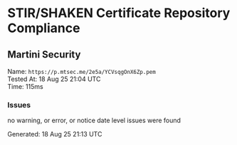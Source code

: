# STIR/SHAKEN Certificate Repository Compliance

## Martini Security

Name: `https://p.mtsec.me/2e5a/YCVsqgOnX6Zp.pem`\
Tested At: 18 Aug 25 21:04 UTC\
Time: 115ms

### Issues

no warning, or error, or notice date level issues were found

Generated: 18 Aug 25 21:13 UTC